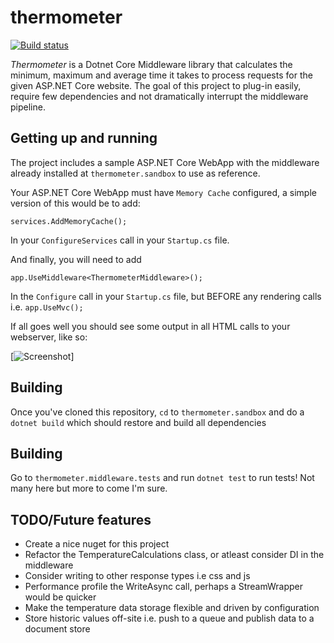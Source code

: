 # thermometer

[![Build status](https://ci.appveyor.com/api/projects/status/0ich9l0ythfbnc2r/branch/master?svg=true)](https://ci.appveyor.com/project/PhilKellner/thermometer/branch/master)

*Thermometer* is a Dotnet Core Middleware library that calculates the minimum, maximum and average time it takes to process requests for the given ASP.NET Core website. The goal of this project to plug-in easily, require few dependencies and not dramatically interrupt the middleware pipeline.

## Getting up and running

The project includes a sample ASP.NET Core WebApp with the middleware already installed at `thermometer.sandbox` to use as reference.

Your ASP.NET Core WebApp must have `Memory Cache` configured, a simple version of this would be to add:

    services.AddMemoryCache();
    
In your `ConfigureServices` call in your `Startup.cs` file.

And finally, you will need to add

    app.UseMiddleware<ThermometerMiddleware>();
    
In the `Configure` call in your `Startup.cs` file, but BEFORE any rendering calls i.e. `app.UseMvc();`

If all goes well you should see some output in all HTML calls to your webserver, like so:

[![Screenshot](https://i.imgur.com/yEdDnPk.png)]

## Building

Once you've cloned this repository, `cd` to `thermometer.sandbox` and do a `dotnet build` which should restore and build all dependencies

## Building

Go to `thermometer.middleware.tests` and run `dotnet test` to run tests! Not many here but more to come I'm sure.

## TODO/Future features

- Create a nice nuget for this project
- Refactor the TemperatureCalculations class, or atleast consider DI in the middleware
- Consider writing to other response types i.e css and js
- Performance profile the WriteAsync call, perhaps a StreamWrapper would be quicker
- Make the temperature data storage flexible and driven by configuration
- Store historic values off-site i.e. push to a queue and publish data to a document store
